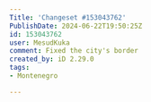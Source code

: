 ```yaml
---
Title: 'Changeset #153043762'
PublishDate: 2024-06-22T19:50:25Z
id: 153043762
user: MesudKuka
comment: Fixed the city's border
created_by: iD 2.29.0
tags:
- Montenegro

---
```

